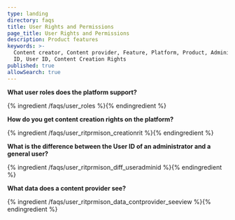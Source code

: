 ```yaml
---
type: landing
directory: faqs
title: User Rights and Permissions
page_title: User Rights and Permissions
description: Product features
keywords: >-
  Content creator, Content provider, Feature, Platform, Product, Administrator
  ID, User ID, Content Creation Rights
published: true
allowSearch: true
---	
```


**What user roles does the platform support?**

{% ingredient /faqs/user_roles %}{% endingredient %}

**How do you get content creation rights on the platform?**

{% ingredient /faqs/user_ritprmison_creationrit %}{% endingredient %}

**What is the difference between the User ID of an administrator and a general user?**

{% ingredient /faqs/user_ritprmison_diff_useradminid %}{% endingredient %}

**What data does a content provider see?**

{% ingredient /faqs/user_ritprmison_data_contprovider_seeview %}{% endingredient %}
